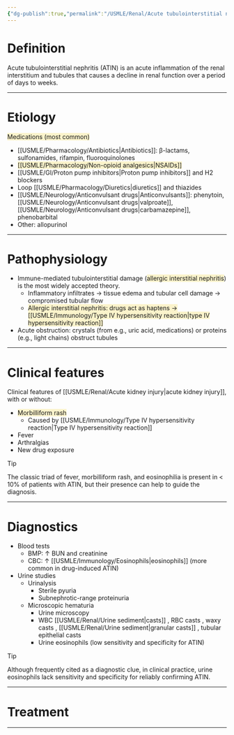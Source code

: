 ```yaml
---
{"dg-publish":true,"permalink":"/USMLE/Renal/Acute tubulointerstitial nephritis/"}
---
```


# Definition
Acute tubulointerstitial nephritis (ATIN) is an acute inflammation of the renal interstitium and tubules that causes a decline in renal function over a period of days to weeks.

---
# Etiology
<span style="background:rgba(240, 200, 0, 0.2)">Medications (most common)</span>
- [[USMLE/Pharmacology/Antibiotics\|Antibiotics]]: β-lactams, sulfonamides, rifampin, fluoroquinolones
- <span style="background:rgba(240, 200, 0, 0.2)">[[USMLE/Pharmacology/Non-opioid analgesics\|NSAIDs]]</span>
- [[USMLE/GI/Proton pump inhibitors\|Proton pump inhibitors]] and H2 blockers
- Loop [[USMLE/Pharmacology/Diuretics\|diuretics]] and thiazides
- [[USMLE/Neurology/Anticonvulsant drugs\|Anticonvulsants]]: phenytoin, [[USMLE/Neurology/Anticonvulsant drugs\|valproate]], [[USMLE/Neurology/Anticonvulsant drugs\|carbamazepine]], phenobarbital
- Other: allopurinol

---
# Pathophysiology
- Immune-mediated tubulointerstitial damage (<span style="background:rgba(240, 200, 0, 0.2)">allergic interstitial nephritis</span>) is the most widely accepted theory.
	- Inflammatory infiltrates → tissue edema and tubular cell damage → compromised tubular flow
	- <span style="background:rgba(240, 200, 0, 0.2)">Allergic interstitial nephritis: drugs act as haptens → [[USMLE/Immunology/Type IV hypersensitivity reaction\|type IV hypersensitivity reaction]] </span>
- Acute obstruction: crystals (from e.g., uric acid, medications) or proteins (e.g., light chains) obstruct tubules

---
# Clinical features
Clinical features of [[USMLE/Renal/Acute kidney injury\|acute kidney injury]], with or without:
- <span style="background:rgba(240, 200, 0, 0.2)">Morbilliform rash</span>
	- Caused by [[USMLE/Immunology/Type IV hypersensitivity reaction\|Type IV hypersensitivity reaction]]
- Fever
- Arthralgias
- New drug exposure

>[!tip] 
>The classic triad of fever, morbilliform rash, and eosinophilia is present in < 10% of patients with ATIN, but their presence can help to guide the diagnosis.

---
# Diagnostics
- Blood tests 
	- BMP: ↑ BUN and creatinine
	- CBC: ↑ [[USMLE/Immunology/Eosinophils\|eosinophils]] (more common in drug-induced ATIN) 
- Urine studies
	- Urinalysis
		- Sterile pyuria
		- Subnephrotic-range proteinuria
	- Microscopic hematuria
		- Urine microscopy
		- WBC [[USMLE/Renal/Urine sediment\|casts]] , RBC casts , waxy casts , [[USMLE/Renal/Urine sediment\|granular casts]] , tubular epithelial casts
		- Urine eosinophils (low sensitivity and specificity for ATIN)

>[!tip] 
>Although frequently cited as a diagnostic clue, in clinical practice, urine eosinophils lack sensitivity and specificity for reliably confirming ATIN.

---
# Treatment


---
